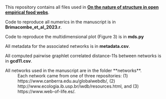 This repository contains all files used in <ins>**On the nature of structure in open empirical food webs**</ins>.

Code to reproduce all numerics in the manuscript is in **Brimacombe_et_al_2023.r**.

Code to reproduce the multidimensional plot (Figure 3) is in **mds.py**

All metadata for the associated networks is in **metadata.csv**.

All computed pairwise graphlet correlated distance-11s between networks is in **gcd11.csv**.

<dl>
  <dt>All networks used in the manuscript are in the folder **networks**.</dt>
  <dd>Each network came from one of three repositories: (1) https://www.canberra.edu.au/globalwebdb/, (2) http://www.ecologia.ib.usp.br/iwdb/resources.html, and (3) https://www.web-of-life.es/.</dd>
</dl>
 
